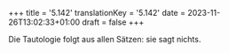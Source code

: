 +++
title = '5.142'
translationKey = '5.142'
date = 2023-11-26T13:02:33+01:00
draft = false
+++

Die Tautologie folgt aus allen Sätzen: sie sagt nichts.
